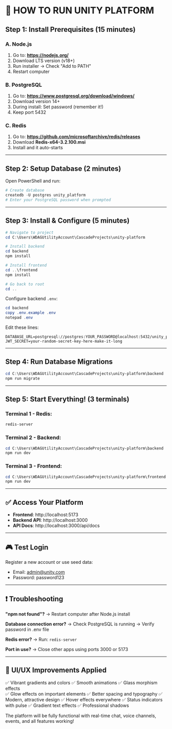 # 🚀 HOW TO RUN UNITY PLATFORM

## Step 1: Install Prerequisites (15 minutes)

### A. Node.js
1. Go to: **https://nodejs.org/**
2. Download LTS version (v18+)
3. Run installer → Check "Add to PATH"
4. Restart computer

### B. PostgreSQL  
1. Go to: **https://www.postgresql.org/download/windows/**
2. Download version 14+
3. During install: Set password (remember it!)
4. Keep port 5432

### C. Redis
1. Go to: **https://github.com/microsoftarchive/redis/releases**
2. Download **Redis-x64-3.2.100.msi**
3. Install and it auto-starts

---

## Step 2: Setup Database (2 minutes)

Open PowerShell and run:

```powershell
# Create database
createdb -U postgres unity_platform
# Enter your PostgreSQL password when prompted
```

---

## Step 3: Install & Configure (5 minutes)

```powershell
# Navigate to project
cd C:\Users\WDAGUtilityAccount\CascadeProjects\unity-platform

# Install backend
cd backend
npm install

# Install frontend  
cd ..\frontend
npm install

# Go back to root
cd ..
```

Configure backend `.env`:
```powershell
cd backend
copy .env.example .env
notepad .env
```

Edit these lines:
```env
DATABASE_URL=postgresql://postgres:YOUR_PASSWORD@localhost:5432/unity_platform
JWT_SECRET=your-random-secret-key-here-make-it-long
```

---

## Step 4: Run Database Migrations

```powershell
cd C:\Users\WDAGUtilityAccount\CascadeProjects\unity-platform\backend
npm run migrate
```

---

## Step 5: Start Everything! (3 terminals)

### Terminal 1 - Redis:
```powershell
redis-server
```

### Terminal 2 - Backend:
```powershell
cd C:\Users\WDAGUtilityAccount\CascadeProjects\unity-platform\backend
npm run dev
```

### Terminal 3 - Frontend:
```powershell
cd C:\Users\WDAGUtilityAccount\CascadeProjects\unity-platform\frontend
npm run dev
```

---

## ✅ Access Your Platform

- **Frontend**: http://localhost:5173
- **Backend API**: http://localhost:3000
- **API Docs**: http://localhost:3000/api/docs

---

## 🎮 Test Login

Register a new account or use seed data:
- Email: admin@unity.com
- Password: password123

---

## ❗ Troubleshooting

**"npm not found"?**
→ Restart computer after Node.js install

**Database connection error?**
→ Check PostgreSQL is running
→ Verify password in .env file

**Redis error?**
→ Run: `redis-server`

**Port in use?**
→ Close other apps using ports 3000 or 5173

---

## 🎨 UI/UX Improvements Applied

✅ Vibrant gradients and colors
✅ Smooth animations
✅ Glass morphism effects  
✅ Glow effects on important elements
✅ Better spacing and typography
✅ Modern, attractive design
✅ Hover effects everywhere
✅ Status indicators with pulse
✅ Gradient text effects
✅ Professional shadows

The platform will be fully functional with real-time chat, voice channels, events, and all features working!
